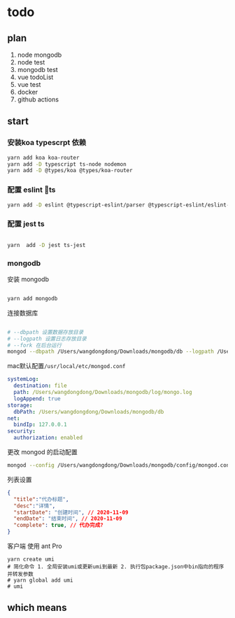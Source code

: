 # todo

## plan

1. node mongodb
2. node test
3. mongodb test
4. vue todoList
5. vue test
6. docker
7. github actions

## start

### 安装koa typescrpt 依赖

```bash
yarn add koa koa-router
yarn add -D typescript ts-node nodemon
yarn add -D @types/koa @types/koa-router

```

### 配置 eslint ts

```bash
yarn add -D eslint @typescript-eslint/parser @typescript-eslint/eslint-plugin
```

### 配置 jest ts

```bash

yarn  add -D jest ts-jest

```

### mongodb

安装 mongodb

```sh

yarn add mongodb

```

连接数据库

```sh

# --dbpath 设置数据存放目录
# --logpath 设置日志存放目录
# --fork 在后台运行
mongod --dbpath /Users/wangdongdong/Downloads/mongodb/db --logpath /Users/wangdongdong/Downloads/mongodb/log/mongo.log --fork

```

mac默认配置`/usr/local/etc/mongod.conf`

```yml
systemLog:
  destination: file
  path: /Users/wangdongdong/Downloads/mongodb/log/mongo.log
  logAppend: true
storage:
  dbPath: /Users/wangdongdong/Downloads/mongodb/db
net:
  bindIp: 127.0.0.1
security:
  authorization: enabled

```

更改 mongod 的启动配置

```sh
mongod --config /Users/wangdongdong/Downloads/mongodb/config/mongod.conf

```

列表设置

```json
{
  "title":"代办标题",
  "desc":"详情",
  "startDate": "创建时间", // 2020-11-09
  "endDate": "结束时间", // 2020-11-09
  "complete": true, // 代办完成?
}
```

客户端 使用 ant Pro

```shell script
yarn create umi
# 简化命令 1. 全局安装umi或更新umi到最新 2. 执行包package.json中bin指向的程序 并转发参数
# yarn global add umi
# umi
```

## which means
